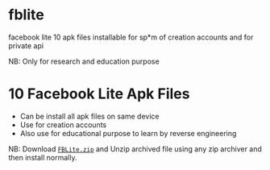# fblite
facebook lite 10 apk files installable for sp*m of creation accounts and for private api

NB: Only for research and education purpose

# 10 Facebook Lite Apk Files
* Can be install all apk files on same device
* Use for creation accounts
* Also use for educational purpose to learn by reverse engineering

NB: Download [`FBLite.zip`](https://github.com/tuberboy/fblite/releases/download/FBLite/FBLite.zip) and Unzip archived file using any zip archiver and then install normally.
